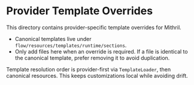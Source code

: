 # Provider Template Overrides

This directory contains provider-specific template overrides for Mithril.

- Canonical templates live under `flow/resources/templates/runtime/sections`.
- Only add files here when an override is required. If a file is identical to
  the canonical template, prefer removing it to avoid duplication.

Template resolution order is provider-first via `TemplateLoader`, then
canonical resources. This keeps customizations local while avoiding drift.

